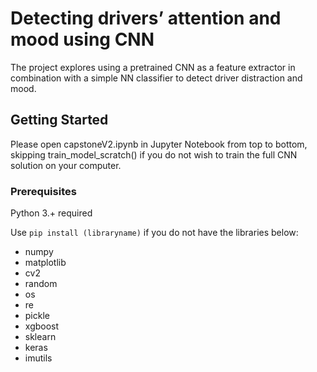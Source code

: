# Detecting drivers’ attention and mood using CNN

The project explores using a pretrained CNN as a feature extractor in combination with a simple NN classifier to detect driver distraction and mood.

## Getting Started

Please open capstoneV2.ipynb in Jupyter Notebook from top to bottom, skipping train\_model\_scratch() if you do not wish to train the full CNN solution on your computer.

### Prerequisites

Python 3.+ required



Use ``pip install (libraryname)`` if you do not have the libraries below:

* numpy
* matplotlib
* cv2
* random
* os
* re
* pickle
* xgboost
* sklearn
* keras
* imutils

